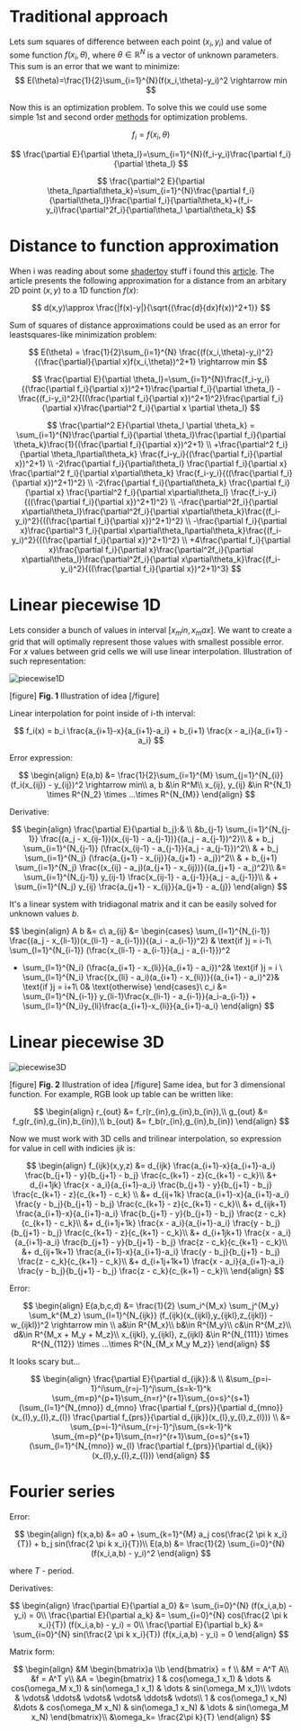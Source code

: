 # Traditional approach

Lets sum squares of difference between each point $(x_i,y_i)$ and value of some function $f(x_i,\theta)$, where $\theta \in \mathbb R^N$ is a vector of unknown parameters. This sum is an error that we want to minimize:
$$
E(\theta)=\frac{1}{2}\sum_{i=1}^{N}(f(x_i,\theta)-y_i)^2 \rightarrow min
$$

Now this is an optimization problem. To solve this we could use some simple 1st and second order [methods](https://musseffect.github.io/notes/optimization-methods) for optimization problems.

$$
f_i = f(x_i,\theta)
$$

$$
\frac{\partial E}{\partial \theta_l}=\sum_{i=1}^{N}(f_i-y_i)\frac{\partial f_i}{\partial \theta_l}
$$

$$
\frac{\partial^2 E}{\partial \theta_l\partial\theta_k}=\sum_{i=1}^{N}\frac{\partial f_i}{\partial\theta_l}\frac{\partial f_i}{\partial\theta_k}+(f_i-y_i)\frac{\partial^2f_i}{\partial\theta_l \partial\theta_k}
$$

# Distance to function approximation

When i was reading about some [shadertoy](www.shadertoy.com) stuff i found this [article](https://www.iquilezles.org/www/articles/distance/distance.htm). The article presents the following approximation for a distance from an arbitary 2D point $(x,y)$ to a 1D function $f(x)$:

$$
d(x,y)\approx \frac{|f(x)-y|}{\sqrt{(\frac{d}{dx}f(x))^2+1}}
$$

Sum of squares of distance approximations could be used as an error for leastsquares-like minimization problem:

$$
E(\theta) = \frac{1}{2}\sum_{i=1}^{N} \frac{(f(x_i,\theta)-y_i)^2}{(\frac{\partial}{\partial x}f(x_i,\theta))^2+1} \rightarrow min
$$


$$
\frac{\partial E}{\partial \theta_l}=\sum_{i=1}^{N}\frac{f_i-y_i}{(\frac{\partial f_i}{\partial x})^2+1}\frac{\partial f_i}{\partial \theta_l} - \frac{(f_i-y_i)^2}{((\frac{\partial f_i}{\partial x})^2+1)^2}\frac{\partial f_i}{\partial x}\frac{\partial^2 f_i}{\partial x \partial \theta_l}
$$


$$
\frac{\partial^2 E}{\partial \theta_l \partial \theta_k} = \sum_{i=1}^{N}\frac{\partial f_i}{\partial \theta_l}\frac{\partial f_i}{\partial \theta_k}\frac{1}{(\frac{\partial f_i}{\partial x})^2+1} \\ 
+\frac{\partial^2 f_i}{\partial \theta_l\partial\theta_k} \frac{f_i-y_i}{(\frac{\partial f_i}{\partial x})^2+1} \\
-2\frac{\partial f_i}{\partial\theta_l} \frac{\partial f_i}{\partial x} \frac{\partial^2 f_i}{\partial x\partial\theta_k} \frac{f_i-y_i}{((\frac{\partial f_i}{\partial x})^2+1)^2} \\
-2\frac{\partial f_i}{\partial\theta_k} \frac{\partial f_i}{\partial x} \frac{\partial^2 f_i}{\partial x\partial\theta_l} \frac{f_i-y_i}{((\frac{\partial f_i}{\partial x})^2+1)^2} \\
-\frac{\partial^2f_i}{\partial x\partial\theta_l}\frac{\partial^2f_i}{\partial x\partial\theta_k}\frac{(f_i-y_i)^2}{((\frac{\partial f_i}{\partial x})^2+1)^2} \\
-\frac{\partial f_i}{\partial x}\frac{\partial^3 f_i}{\partial x\partial\theta_l\partial\theta_k}\frac{(f_i-y_i)^2}{((\frac{\partial f_i}{\partial x})^2+1)^2} \\
+4\frac{\partial f_i}{\partial x}\frac{\partial f_i}{\partial x}\frac{\partial^2f_i}{\partial x\partial\theta_l}\frac{\partial^2f_i}{\partial x\partial\theta_k}\frac{(f_i-y_i)^2}{((\frac{\partial f_i}{\partial x})^2+1)^3}
$$

# Linear piecewise 1D

Lets consider a bunch of values in interval $[x_min,x_max]$. We want to create a grid that will optimally represent those values with smallest possible error. For $x$ values between grid cells we will use linear interpolation. Illustration of such representation:

![piecewise1D](https://drive.google.com/uc?id=1ZCXS04bCe6oZLdOTILOg6yUFZhZ5CObN "piecewise 1D")

[figure]
**Fig. 1** Illustration of idea
[/figure]

Linear interpolation for point inside of i-th interval:

$$
f_i(x) = b_i \frac{a_{i+1}-x}{a_{i+1}-a_i} + b_{i+1} \frac{x - a_i}{a_{i+1} - a_i} 
$$

Error expression:

$$
\begin{align}
E(a,b) &= \frac{1}{2}\sum_{i=1}^{M} \sum_{j=1}^{N_{i}}(f_i(x_{ij}) - y_{ij})^2 \rightarrow min\\
a, b &\in R^M\\
x_{ij}, y_{ij} &\in R^{N_1} \times R^{N_2} \times ...\times R^{N_{M}}
\end{align}
$$

Derivative:

$$
\begin{align}
\frac{\partial E}{\partial b_j}:& \\
&b_{j-1} \sum_{i=1}^{N_{j-1}} \frac{(a_j - x_{ij-1})(x_{ij-1} - a_{j-1})}{(a_j - a_{j-1})^2}\\
 & + b_j \sum_{i=1}^{N_{j-1}} (\frac{x_{ij-1} - a_{j-1}}{a_j - a_{j-1}})^2\\
 & + b_j \sum_{i=1}^{N_j} (\frac{a_{j+1} - x_{ij}}{a_{j+1} - a_j})^2\\
 & + b_{j+1} \sum_{i=1}^{N_j} \frac{(x_{ij} - a_j)(a_{j+1} - x_{ij})}{(a_{j+1} - a_j)^2}\\
 &= \sum_{i=1}^{N_{j-1}} y_{ij-1} \frac{x_{ij-1} - a_{j-1}}{a_j - a_{j-1}}\\
 & + \sum_{i=1}^{N_j} y_{ij} \frac{a_{j+1} - x_{ij}}{a_{j+1} - a_{j}}
 \end{align}
$$

It's a linear system with tridiagonal matrix and it can be easily solved for unknown values $b$.

$$
\begin{align}
A b &= c\\
 a_{ij}  &= 
 \begin{cases}
\sum_{l=1}^{N_{i-1}} \frac{(a_j - x_{li-1})(x_{li-1} - a_{i-1})}{(a_i - a_{i-1})^2} &  \text{if }j = i-1\\
  \sum_{l=1}^{N_{i-1}} (\frac{x_{li-1} - a_{i-1}}{a_j - a_{i-1}})^2
 + \sum_{l=1}^{N_i} (\frac{a_{i+1} - x_{li}}{a_{i+1} - a_i})^2& \text{if }j = i \\
  \sum_{l=1}^{N_i} \frac{(x_{li} - a_i)(a_{i+1} - x_{li})}{(a_{i+1} - a_i)^2}& \text{if }j = i+1\\
 0& \text{otherwise}
 \end{cases}\\
c_i &= \sum_{l=1}^{N_{i-1}} y_{li-1}\frac{x_{li-1} - a_{i-1}}{a_i-a_{i-1}} +
\sum_{l=1}^{N_i}y_{li}\frac{a_{i+1}-x_{li}}{a_{i+1}-a_i}
\end{align}
$$

# Linear piecewise 3D

![piecewise3D](https://drive.google.com/uc?id=1wFVfUV5uNNiXGfB3pkkqjSr8G-cT0ipo "piecewise 3D")

[figure]
**Fig. 2** Illustration of idea
[/figure]
Same idea, but for 3 dimensional function. For example, RGB look up table can be written like:

$$
\begin{align}
r_{out} &= f_r(r_{in},g_{in},b_{in}),\\
g_{out} &= f_g(r_{in},g_{in},b_{in}),\\
b_{out} &= f_b(r_{in},g_{in},b_{in})
\end{align}
$$

Now we must work with 3D cells and trilinear interpolation, so expression for value in cell with indicies $ijk$ is:

$$
\begin{align}
f_{ijk}(x,y,z) &= d_{ijk} \frac{a_{i+1}-x}{a_{i+1}-a_i} \frac{b_{j+1} - y}{b_{j+1} - b_j} \frac{c_{k+1} - z}{c_{k+1} - c_k}\\
&+ d_{i+1jk} \frac{x - a_i}{a_{i+1}-a_i} \frac{b_{j+1} - y}{b_{j+1} - b_j} \frac{c_{k+1} - z}{c_{k+1} - c_k} \\
&+ d_{ij+1k} \frac{a_{i+1}-x}{a_{i+1}-a_i} \frac{y - b_j}{b_{j+1} - b_j} \frac{c_{k+1} - z}{c_{k+1} - c_k}\\
&+ d_{ijk+1} \frac{a_{i+1}-x}{a_{i+1}-a_i} \frac{b_{j+1} - y}{b_{j+1} - b_j} \frac{z - c_k}{c_{k+1} - c_k}\\
&+ d_{i+1j+1k} \frac{x - a_i}{a_{i+1}-a_i} \frac{y - b_j}{b_{j+1} - b_j} \frac{c_{k+1} - z}{c_{k+1} - c_k}\\
&+ d_{i+1jk+1} \frac{x - a_i}{a_{i+1}-a_i} \frac{b_{j+1} - y}{b_{j+1} - b_j} \frac{z - c_k}{c_{k+1} - c_k}\\
&+ d_{ij+1k+1} \frac{a_{i+1}-x}{a_{i+1}-a_i} \frac{y - b_j}{b_{j+1} - b_j} \frac{z - c_k}{c_{k+1} - c_k}\\
&+ d_{i+1j+1k+1} \frac{x - a_i}{a_{i+1}-a_i} \frac{y - b_j}{b_{j+1} - b_j} \frac{z - c_k}{c_{k+1} - c_k}\\
\end{align}
$$

Error:

$$
\begin{align}
E(a,b,c,d) &= \frac{1}{2} \sum_i^{M_x} \sum_j^{M_y} \sum_k^{M_z}
\sum_{l=1}^{N_{ijk}} (f_{ijk}(x_{ijkl},y_{ijkl},z_{ijkl}) - w_{ijkl})^2 \rightarrow min \\
a&\in R^{M_x}\\
b&\in R^{M_y}\\
c&\in R^{M_z}\\
d&\in R^{M_x + M_y + M_z}\\
x_{ijkl}, y_{ijkl}, z_{ijkl} &\in R^{N_{111}} \times R^{N_{112}} \times ...\times R^{N_{M_x M_y M_z}}
\end{align}
$$

It looks scary but...

$$
\begin{align}
\frac{\partial E}{\partial d_{ijk}}:& \\
&\sum_{p=i-1}^i\sum_{r=j-1}^j\sum_{s=k-1}^k 
\sum_{m=p}^{p+1}\sum_{n=r}^{r+1}\sum_{o=s}^{s+1} 
(\sum_{l=1}^{N_{mno}} 
d_{mno} \frac{\partial f_{prs}}{\partial d_{mno}}(x_{l},y_{l},z_{l}) 
\frac{\partial f_{prs}}{\partial d_{ijk}}(x_{l},y_{l},z_{l})) \\
&= \sum_{p=i-1}^i\sum_{r=j-1}^j\sum_{s=k-1}^k 
\sum_{m=p}^{p+1}\sum_{n=r}^{r+1}\sum_{o=s}^{s+1} 
(\sum_{l=1}^{N_{mno}} 
w_{l} \frac{\partial f_{prs}}{\partial d_{ijk}}(x_{l},y_{l},z_{l}))
\end{align}
$$


# Fourier series

Error:

$$
\begin{align}
f(x,a,b) &= a0 + \sum_{k=1}^{M} a_j cos(\frac{2 \pi k  x_i}{T}) + b_j sin(\frac{2 \pi k  x_i}{T})\\
E(a,b) &= \frac{1}{2} \sum_{i=0}^{N} (f(x_i,a,b) - y_i)^2
\end{align}
$$

where $T$ - period.

Derivatives:

$$
\begin{align}
\frac{\partial E}{\partial a_0} &= \sum_{i=0}^{N} (f(x_i,a,b) - y_i) = 0\\
\frac{\partial E}{\partial a_k} &= \sum_{i=0}^{N} cos(\frac{2 \pi k  x_i}{T}) (f(x_i,a,b) - y_i) = 0\\
\frac{\partial E}{\partial b_k} &= \sum_{i=0}^{N} sin(\frac{2 \pi k  x_i}{T}) (f(x_i,a,b) - y_i) = 0
\end{align}
$$

Matrix form:

$$
\begin{align}
&M \begin{bmatrix}a \\b \end{bmatrix} = f \\
&M = A^T A\\
&f = A^T y\\
&A = \begin{bmatrix} 1 & cos(\omega_1 x_1) & \dots & cos(\omega_M x_1) & sin(\omega_1 x_1) & \dots & sin(\omega_M x_1)\\
\vdots & \vdots& \ddots& \vdots& \vdots& \ddots& \vdots\\
1 & cos(\omega_1 x_N) &\dots & cos(\omega_M x_N) & sin(\omega_1 x_N) & \dots & sin(\omega_M x_N)
\end{bmatrix}\\
&\omega_k= \frac{2\pi k}{T}
\end{align}
$$